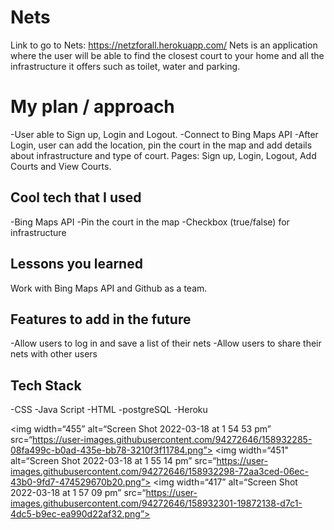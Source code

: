# Nets
Link to go to Nets: https://netzforall.herokuapp.com/
Nets is an application where the user will be able to find the closest court to your home and all the infrastructure it offers such as toilet, water and parking.

# My plan / approach
-User able to Sign up, Login and Logout.
-Connect to Bing Maps API
-After Login, user can add the location, pin the court in the map and add details about infrastructure and type of court.
Pages: Sign up, Login, Logout, Add Courts and View Courts.

## Cool tech that I used
-Bing Maps API
-Pin the court in the map
-Checkbox (true/false) for infrastructure
## Lessons you learned
Work with Bing Maps API and Github as a team.

## Features to add in the future
-Allow users to log in and save a list of their nets
-Allow users to share their nets with other users

## Tech Stack
-CSS
-Java Script
-HTML
-postgreSQL
-Heroku


<img width=“455” alt=“Screen Shot 2022-03-18 at 1 54 53 pm” src=“https://user-images.githubusercontent.com/94272646/158932285-08fa499c-b0ad-435e-bb78-3210f3f11784.png”>
<img width=“451" alt=“Screen Shot 2022-03-18 at 1 55 14 pm” src=“https://user-images.githubusercontent.com/94272646/158932298-72aa3ced-06ec-43b0-9fd7-474529670b20.png”>
<img width=“417” alt=“Screen Shot 2022-03-18 at 1 57 09 pm” src=“https://user-images.githubusercontent.com/94272646/158932301-19872138-d7c1-4dc5-b9ec-ea990d22af32.png”>
